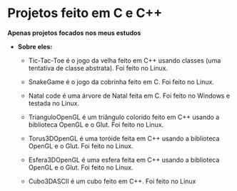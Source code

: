 # Projetos feito em C e C++

**Apenas projetos focados nos meus estudos**
 - **Sobre eles:**
   - Tic-Tac-Toe é o jogo da velha feito em C++ usando classes (uma tentativa de classe abstrata). Foi feito no Linux.

   - SnakeGame é o jogo da cobrinha feito em C. Foi feito no Linux.

   - Natal code é uma árvore de Natal feita em C. Foi feito no Windows e testada no Linux.

   - TrianguloOpenGL é um triângulo colorido feito em C++ usando a biblioteca OpenGL e o Glut. Foi feito no Linux.
   
   - Torus3DOpenGL é uma toróide feita em C++ usando a biblioteca OpenGL e o Glut. Foi feito no Linux.

   - Esfera3DOpenGL é uma esfera feita em C++ usando a biblioteca OpenGL e o Glut. Foi feito no Linux.

   - Cubo3DASCII é um cubo feito em C++. Foi feito no Linux